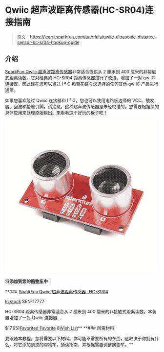 # Qwiic 超声波距离传感器(HC-SR04)连接指南

> 原文：<https://learn.sparkfun.com/tutorials/qwiic-ultrasonic-distance-sensor-hc-sr04-hookup-guide>

## 介绍

[SparkFun Qwiic 超声波距离传感器](https://www.sparkfun.com/products/17777)非常适合提供从 2 厘米到 400 厘米的非接触式距离读数。它对经典的 HC-SR04 距离传感器进行了改进，增加了一对 qw IC 连接器，因此现在您可以通过 I ² C 和菊花链与您选择的任何其他 qw IC 产品进行通信。

如果您喜欢绕过 Qwiic 连接器和 I ² C，您也可以使用电路板边缘的 VCC、触发器、回波和接地引脚。请注意，这种超声波传感器是未经校准的，您需要根据您的具体应用来处理原始输出。来看看这个好玩的板子吧！

[![SparkFun Qwiic Ultrasonic Distance Sensor - HC-SR04](img/8bdbc8e25f6e183c44a7c1b4b29482c9.png)](https://www.sparkfun.com/products/17777) 

将**添加到您的[购物车](https://www.sparkfun.com/cart)中！**

 **### [SparkFun Qwiic 超声波距离传感器- HC-SR04](https://www.sparkfun.com/products/17777)

[In stock](https://learn.sparkfun.com/static/bubbles/ "in stock") SEN-17777

HC-SR04 距离传感器非常适合从 2 厘米到 400 厘米的非接触式距离读数。本装置增加了一对 Qwiic 连接器…

$17.951[Favorited Favorite](# "Add to favorites") 8[Wish List](# "Add to wish list")** **### 所需材料

要跟随本教程，您将需要以下材料。你可能不需要所有的东西，这取决于你拥有什么。将它添加到您的购物车，通读指南，并根据需要调整购物车。**